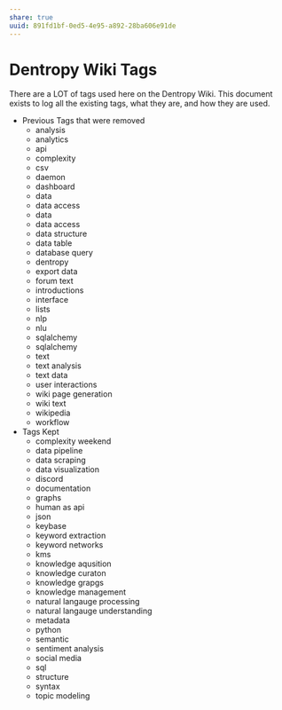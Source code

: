 ```yaml
---
share: true
uuid: 891fd1bf-0ed5-4e95-a892-28ba606e91de
---
```

# Dentropy Wiki Tags

There are a LOT of tags used here on the Dentropy Wiki. This document exists to log all the existing tags, what they are, and how they are used.

* Previous Tags that were removed
  * analysis
  * analytics
  * api
  * complexity
  * csv
  * daemon
  * dashboard
  * data
  * data access
  * data
  * data access
  * data structure
  * data table
  * database query
  * dentropy
  * export data
  * forum text
  * introductions
  * interface
  * lists
  * nlp
  * nlu
  * sqlalchemy
  * sqlalchemy
  * text
  * text analysis
  * text data
  * user interactions
  * wiki page generation
  * wiki text
  * wikipedia
  * workflow
* Tags Kept
  * complexity weekend
  * data pipeline
  * data scraping
  * data visualization
  * discord
  * documentation
  * graphs
  * human as api
  * json
  * keybase
  * keyword extraction
  * keyword networks
  * kms
  * knowledge aqusition
  * knowledge curaton
  * knowledge grapgs
  * knowledge management
  * natural langauge processing
  * natural langauge understanding
  * metadata
  * python
  * semantic
  * sentiment analysis
  * social media
  * sql
  * structure
  * syntax
  * topic modeling
  
  
